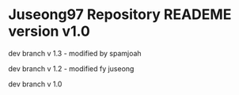 # Juseong97 Repository READEME version v1.0

dev branch v 1.3 - modified by spamjoah

dev branch v 1.2 - modified fy juseong

dev branch v 1.0 
